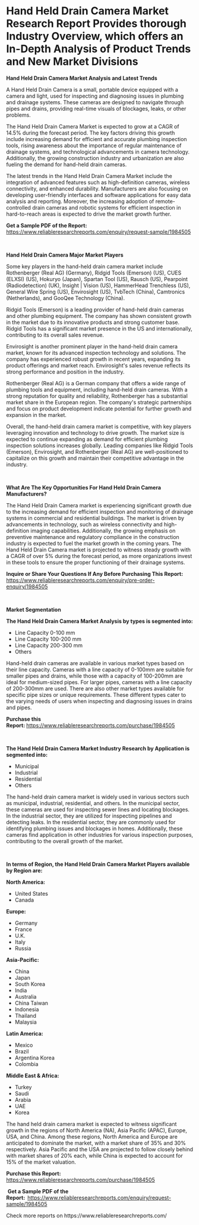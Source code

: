 <p><h1>Hand Held Drain Camera Market Research Report Provides thorough Industry Overview, which offers an In-Depth Analysis of Product Trends and New Market Divisions</h1></p><p><strong>Hand Held Drain Camera Market Analysis and Latest Trends</strong></p>
<p><p>A Hand Held Drain Camera is a small, portable device equipped with a camera and light, used for inspecting and diagnosing issues in plumbing and drainage systems. These cameras are designed to navigate through pipes and drains, providing real-time visuals of blockages, leaks, or other problems.</p><p>The Hand Held Drain Camera Market is expected to grow at a CAGR of 14.5% during the forecast period. The key factors driving this growth include increasing demand for efficient and accurate plumbing inspection tools, rising awareness about the importance of regular maintenance of drainage systems, and technological advancements in camera technology. Additionally, the growing construction industry and urbanization are also fueling the demand for hand-held drain cameras.</p><p>The latest trends in the Hand Held Drain Camera Market include the integration of advanced features such as high-definition cameras, wireless connectivity, and enhanced durability. Manufacturers are also focusing on developing user-friendly interfaces and software applications for easy data analysis and reporting. Moreover, the increasing adoption of remote-controlled drain cameras and robotic systems for efficient inspection in hard-to-reach areas is expected to drive the market growth further.</p></p>
<p><strong>Get a Sample PDF of the Report:&nbsp;</strong> <a href="https://www.reliableresearchreports.com/enquiry/request-sample/1984505">https://www.reliableresearchreports.com/enquiry/request-sample/1984505</a></p>
<p>&nbsp;</p>
<p><strong>Hand Held Drain Camera Major Market Players</strong></p>
<p><p>Some key players in the hand-held drain camera market include Rothenberger (Real AG) (Germany), Ridgid Tools (Emerson) (US), CUES (ELXSI) (US), Hokuryo (Japan), Spartan Tool (US), Rausch (US), Pearpoint (Radiodetection) (UK), Insight | Vision (US), HammerHead Trenchless (US), General Wire Spring (US), Envirosight (US), TvbTech (China), Camtronics (Netherlands), and GooQee Technology (China).</p><p>Ridgid Tools (Emerson) is a leading provider of hand-held drain cameras and other plumbing equipment. The company has shown consistent growth in the market due to its innovative products and strong customer base. Ridgid Tools has a significant market presence in the US and internationally, contributing to its overall sales revenue.</p><p>Envirosight is another prominent player in the hand-held drain camera market, known for its advanced inspection technology and solutions. The company has experienced robust growth in recent years, expanding its product offerings and market reach. Envirosight's sales revenue reflects its strong performance and position in the industry.</p><p>Rothenberger (Real AG) is a German company that offers a wide range of plumbing tools and equipment, including hand-held drain cameras. With a strong reputation for quality and reliability, Rothenberger has a substantial market share in the European region. The company's strategic partnerships and focus on product development indicate potential for further growth and expansion in the market.</p><p>Overall, the hand-held drain camera market is competitive, with key players leveraging innovation and technology to drive growth. The market size is expected to continue expanding as demand for efficient plumbing inspection solutions increases globally. Leading companies like Ridgid Tools (Emerson), Envirosight, and Rothenberger (Real AG) are well-positioned to capitalize on this growth and maintain their competitive advantage in the industry.</p></p>
<p>&nbsp;</p>
<p><strong>What Are The Key Opportunities For Hand Held Drain Camera Manufacturers?</strong></p>
<p><p>The Hand Held Drain Camera market is experiencing significant growth due to the increasing demand for efficient inspection and monitoring of drainage systems in commercial and residential buildings. The market is driven by advancements in technology, such as wireless connectivity and high-definition imaging capabilities. Additionally, the growing emphasis on preventive maintenance and regulatory compliance in the construction industry is expected to fuel the market growth in the coming years. The Hand Held Drain Camera market is projected to witness steady growth with a CAGR of over 5% during the forecast period, as more organizations invest in these tools to ensure the proper functioning of their drainage systems.</p></p>
<p><strong>Inquire or Share Your Questions If Any Before Purchasing This Report:</strong> <a href="https://www.reliableresearchreports.com/enquiry/pre-order-enquiry/1984505">https://www.reliableresearchreports.com/enquiry/pre-order-enquiry/1984505</a></p>
<p>&nbsp;</p>
<p><strong>Market Segmentation</strong></p>
<p><strong>The Hand Held Drain Camera Market Analysis by types is segmented into:</strong></p>
<p><ul><li>Line Capacity 0-100 mm</li><li>Line Capacity 100-200 mm</li><li>Line Capacity 200-300 mm</li><li>Others</li></ul></p>
<p><p>Hand-held drain cameras are available in various market types based on their line capacity. Cameras with a line capacity of 0-100mm are suitable for smaller pipes and drains, while those with a capacity of 100-200mm are ideal for medium-sized pipes. For larger pipes, cameras with a line capacity of 200-300mm are used. There are also other market types available for specific pipe sizes or unique requirements. These different types cater to the varying needs of users when inspecting and diagnosing issues in drains and pipes.</p></p>
<p><strong>Purchase this Report:&nbsp;</strong><a href="https://www.reliableresearchreports.com/purchase/1984505">https://www.reliableresearchreports.com/purchase/1984505</a></p>
<p>&nbsp;</p>
<p><strong>The Hand Held Drain Camera Market Industry Research by Application is segmented into:</strong></p>
<p><ul><li>Municipal</li><li>Industrial</li><li>Residential</li><li>Others</li></ul></p>
<p><p>The hand-held drain camera market is widely used in various sectors such as municipal, industrial, residential, and others. In the municipal sector, these cameras are used for inspecting sewer lines and locating blockages. In the industrial sector, they are utilized for inspecting pipelines and detecting leaks. In the residential sector, they are commonly used for identifying plumbing issues and blockages in homes. Additionally, these cameras find application in other industries for various inspection purposes, contributing to the overall growth of the market.</p></p>
<p>&nbsp;</p>
<p><strong>In terms of Region, the Hand Held Drain Camera Market Players available by Region are:</strong></p>
<p>
    <p> <strong> North America: </strong>
        <ul>
            <li>United States</li>
            <li>Canada</li>
        </ul>
        </p> 
    <p> <strong> Europe: </strong>
        <ul>
            <li>Germany</li>
            <li>France</li>
            <li>U.K.</li>
            <li>Italy</li>
            <li>Russia</li>
        </ul>
        </p> 
    <p> <strong> Asia-Pacific: </strong>
        <ul>
            <li>China</li>
            <li>Japan</li>
            <li>South Korea</li>
            <li>India</li>
            <li>Australia</li>
            <li>China Taiwan</li>
            <li>Indonesia</li>
            <li>Thailand</li>
            <li>Malaysia</li>
        </ul>
        </p> 
    <p> <strong> Latin America: </strong>
        <ul>
            <li>Mexico</li>
            <li>Brazil</li>
            <li>Argentina Korea</li>
            <li>Colombia</li>
        </ul>
        </p> 
    <p> <strong> Middle East & Africa: </strong>
        <ul>
            <li>Turkey</li>
            <li>Saudi</li>
            <li>Arabia</li>
            <li>UAE</li>
            <li>Korea</li>
        </ul>
    </p>
    </p>
<p><p>The hand held drain camera market is expected to witness significant growth in the regions of North America (NA), Asia Pacific (APAC), Europe, USA, and China. Among these regions, North America and Europe are anticipated to dominate the market, with a market share of 35% and 30% respectively. Asia Pacific and the USA are projected to follow closely behind with market shares of 20% each, while China is expected to account for 15% of the market valuation.</p></p>
<p><strong>Purchase this Report: </strong><a href="https://www.reliableresearchreports.com/purchase/1984505">https://www.reliableresearchreports.com/purchase/1984505</a></p>
<p>&nbsp;<strong>Get a Sample PDF of the Report:&nbsp;&nbsp;</strong><a href="https://www.reliableresearchreports.com/enquiry/request-sample/1984505">https://www.reliableresearchreports.com/enquiry/request-sample/1984505</a></p>
<p><strong></strong></p>
<p>Check more reports on https://www.reliableresearchreports.com/</p>